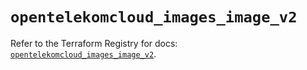 # `opentelekomcloud_images_image_v2`

Refer to the Terraform Registry for docs: [`opentelekomcloud_images_image_v2`](https://registry.terraform.io/providers/opentelekomcloud/opentelekomcloud/1.36.15/docs/resources/images_image_v2).
